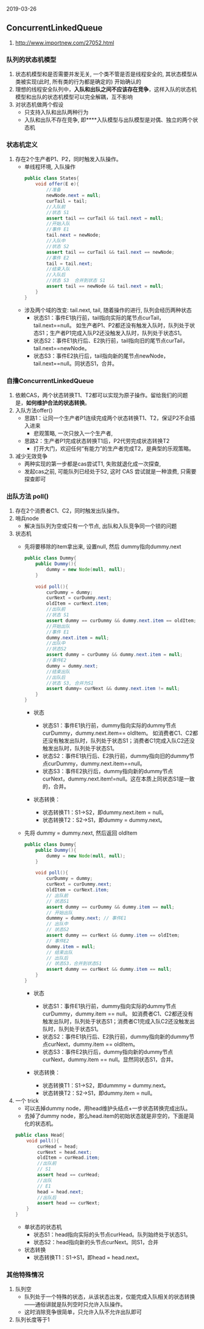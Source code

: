 2019-03-26

## ConcurrentLinkedQueue 
1. http://www.importnew.com/27052.html

### 队列的状态机模型
1. 状态机模型和是否需要并发无关, 一个类不管是否是线程安全的, 其状态模型从类被实现(此时, 所有类的行为都是确定的)
    开始确认的
2. 理想的线程安全队列中，**入队和出队之间不应该存在竞争**，这样入队的状态机模型和出队的状态机模型可以完全解耦，互不影响 
3. 对状态机做两个假设
    - 只支持入队和出队两种行为
    - 入队和出队不存在竞争, 即****入队模型与出队模型是对偶、独立的两个状态机
    
### 状态机定义
1. 存在2个生产者P1、P2，同时触发入队操作。
    - 单线程环境, 入队操作
        ```java
        public class States{
            void offer(E e){
                //准备
                newNode.next = null;
                curTail = tail;
                //入队前
                //状态 S1
                assert tail == curTail && tail.next = null;
                //开始入队
                //事件 E1
                tail.next = newNode;
                //入队中
                //状态 S2
                assert tail == curTail && tail.next == newNode;
                //事件 E2
                tail = tail.next;
                //结束入队
                //入队后
                //状态 S3  合并到状态 S1
                assert tail == newNode && tail.next = null;
            }
        }
        ```
    - 涉及两个域的改变: tail.next, tail, 随着操作的进行, 队列会经历两种状态
        - 状态S1：事件E1执行前，tail指向实际的尾节点curTail，tail.next==null。
            如生产者P1、P2都还没有触发入队时，队列处于状态S1；生产者P1完成入队P2还没触发入队时，队列处于状态S1。
        - 状态S2：事件E1执行后、E2执行前，tail指向旧的尾节点curTail，tail.next==newNode。
        - 状态S3：事件E2执行后，tail指向新的尾节点newNode，tail.next==null。同状态S1，合并。
        
### 自撸ConcurrentLinkedQueue
1. 依赖CAS，两个状态转换T1、T2都可以实现为原子操作。留给我们的问题是，**如何维护合法的状态转换**。
2. 入队方法offer()
    - 思路1：让同一个生产者P1连续完成两个状态转换T1、T2，保证P2不会插入进来
        - 悲观策略, 一次只放入一个生产者, 
    - 思路2：生产者P1完成状态转换T1后，P2代劳完成状态转换T2
        - 打开大门，欢迎任何“有能力”的生产者完成T2，是典型的乐观策略。
3. 减少无效竞争
    - 两种实现的第一步都是cas尝试T1, 失败就退化成一次探查,
    - 发起cas之前, 可能队列已经处于S2, 这时 CAS 尝试就是一种浪费, 只需要探查即可
    

### 出队方法 poll()
1. 存在2个消费者C1、C2，同时触发出队操作。
2. 哨兵node
    - 解决当队列为空或只有一个节点, 出队和入队竞争同一个锁的问题
3. 状态机
    - 先将要移除的item拿出来, 设置null, 然后 dummy指向dummy.next
        ```java
        public class Dummy{
            public Dummy(){
                dummy = new Node(null, null);
            }
            
            void poll(){
                curDummy = dummy;
                curNext = curDummy.next;
                oldItem = curNext.item;
                //出队前
                //状态 S1
                assert dummy == curDummy && dummy.next.item == oldItem;
                //开始出队
                //事件 E1
                dummy.next.item = null;
                //出队中
                //状态S2
                assert dummy = curDummy && dummy.next.item = null;
                //事件E2
                dummy = dummy.next;
                //结束出队
                //出队后
                //状态 S3, 合并为S1
                assert dummy= curNext && dummy.next.item != null;
            }
        }
        ```
        - 状态
            - 状态S1：事件E1执行前，dummy指向实际的dummy节点curDummy，dummy.next.item== oldItem。
                如消费者C1、C2都还没有触发出队时，队列处于状态S1；消费者C1完成入队C2还没触发出队时，队列处于状态S1。
            - 状态S2：事件E1执行后、E2执行前，dummy指向旧的dummy节点curDummy，dummy.next.item==null。
            - 状态S3：事件E2执行后，dummy指向新的dummy节点curNext，dummy.next.item!=null。这在本质上同状态S1是一致的，合并。
            
        - 状态转换：
            - 状态转换T1：S1->S2，即dummy.next.item = null。
            - 状态转换T2：S2->S1，即dummy = dummy.next。
   
    - 先将 dummy = dummy.next, 然后返回 oldItem
        ```java
        public class Dummy{
            public Dummy(){
                dummy = new Node(null, null);
            }
            
            void poll(){
                curDummy = dummy;
                curNext = curDummy.next;
                oldItem = curNext.item;
                // 出队前
                // 状态S1
                assert dummy == curDummy && dummy.item == null; 
                // 开始出队
                dummmy = dummy.next; // 事件E1
                // 出队中
                // 状态S2
                assert dummy == curNext && dummy.item == oldItem; 
                // 事件E2
                dummy.item = null; 
                // 结束出队
                // 出队后
                // 状态S3，合并到状态S1
                assert dummy == curNext && dummy.item == null; 
            }
        }
        ```
        - 状态
            - 状态S1：事件E1执行前，dummy指向实际的dummy节点curDummy，dummy.item == null。
                如消费者C1、C2都还没有触发出队时，队列处于状态S1；消费者C1完成入队C2还没触发出队时，队列处于状态S1。
            - 状态S2：事件E1执行后、E2执行前，dummy指向新的dummy节点curNext，dummy.item == oldItem。
            - 状态S3：事件E2执行后，dummy指向新的dummy节点curNext，dummy.item == null。显然同状态S1，合并。
            
        - 状态转换：
            - 状态转换T1：S1->S2，即dummmy = dummy.next。
            - 状态转换T2：S2->S1，即dummy.item = null。
4. 一个 trick
    - 可以去掉dummy node，用head维护头结点+一步状态转换完成出队。
    - 去掉了dummy node，那么head.item的初始状态就是非空的，下面是简化的状态机。
    ```java
    public class Head{
        void poll(){
            curHead = head;
            curNext = head.next;
            oldItem = curHead.item;
            //出队前
            // S1
            assert head == curHead;
            //出队
            // E1
            head = head.next;
            //出队后
            assert head == curNext;
        }
    }
    ```
    - 单状态的状态机
        - 状态S1：head指向实际的头节点curHead。队列始终处于状态S1。
        - 状态S2：head指向新的头节点curNext。同S1，合并
    - 状态转换
        - 状态转换T1：S1->S1，即head = head.next。
        
### 其他特殊情况
1. 队列空
    - 队列处于一个特殊的状态，从该状态出发，仅能完成入队相关的状态转换——通俗讲就是队列空时只允许入队操作。
    - 这时消除竞争很简单，只允许入队不允许出队即可
2. 队列长度等于1